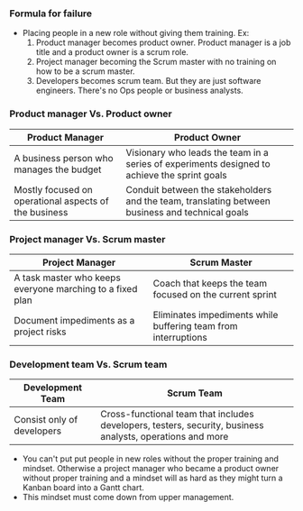 ### Formula for failure
- Placing people in a new role without giving them training.
	Ex:
	1. Product manager becomes product owner.
		Product manager is a job title and a product owner is a scrum role.
	2. Project manager becoming the Scrum master with no training on how to be a scrum master.
	3. Developers becomes scrum team.
		But they are just software engineers. There's no Ops people or business analysts.

### Product manager Vs. Product owner
|Product Manager| Product Owner|
|------------|------------|
|A business person who manages the budget| Visionary who leads the team in a series of experiments designed to achieve the sprint goals|
|Mostly focused on operational aspects of the business| Conduit between the stakeholders and the team, translating between business and technical goals|

### Project manager Vs. Scrum master
|Project Manager| Scrum Master|
|------------------|----------|
|A task master who keeps everyone marching to a fixed plan| Coach that keeps the team focused on the current sprint|
|Document impediments as a project risks| Eliminates impediments while buffering team from interruptions|

### Development team Vs. Scrum team
|Development Team| Scrum Team|
|---------------------|------|
|Consist only of developers| Cross-functional team that includes developers, testers, security, business analysts, operations and more|

- You can't put put people in new roles without the proper training and mindset. 
	Otherwise a project manager who became a product owner without proper training and a mindset will as hard as they might turn a Kanban board into a Gantt chart. 
- This mindset must come down from upper management.